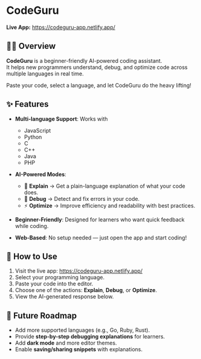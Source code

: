 # CodeGuru

**Live App:** https://codeguru-app.netlify.app/

## 👩‍💻 Overview

**CodeGuru** is a beginner-friendly AI-powered coding assistant.  
It helps new programmers understand, debug, and optimize code across multiple languages in real time.  

Paste your code, select a language, and let CodeGuru do the heavy lifting!

## ✨ Features

- **Multi-language Support**: Works with  
  - JavaScript  
  - Python  
  - C  
  - C++  
  - Java  
  - PHP  

- **AI-Powered Modes**:
  - 📝 **Explain** → Get a plain-language explanation of what your code does.  
  - 🐞 **Debug** → Detect and fix errors in your code.  
  - ⚡ **Optimize** → Improve efficiency and readability with best practices.  

- **Beginner-Friendly**: Designed for learners who want quick feedback while coding.  
- **Web-Based**: No setup needed — just open the app and start coding!  

## 🚀 How to Use

1. Visit the live app: https://codeguru-app.netlify.app/
2. Select your programming language.  
3. Paste your code into the editor.  
4. Choose one of the actions: **Explain**, **Debug**, or **Optimize**.  
5. View the AI-generated response below.  

## 📌 Future Roadmap

- Add more supported languages (e.g., Go, Ruby, Rust).  
- Provide **step-by-step debugging explanations** for learners.  
- Add **dark mode** and more editor themes.  
- Enable **saving/sharing snippets** with explanations. 
